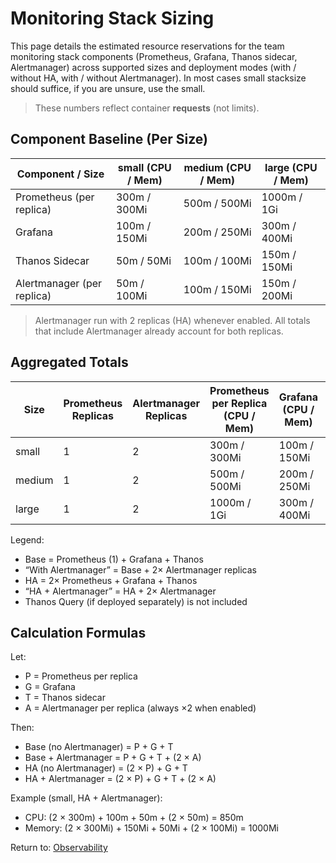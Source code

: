 # Monitoring Stack Sizing

This page details the estimated resource reservations for the team monitoring stack components (Prometheus, Grafana, Thanos sidecar, Alertmanager) across supported sizes and deployment modes (with / without HA, with / without Alertmanager). In most cases small stacksize should suffice, if you are unsure, use the small.

> These numbers reflect container **requests** (not limits).

## Component Baseline (Per Size)

| Component / Size | small (CPU / Mem) | medium (CPU / Mem) | large (CPU / Mem) |
|------------------|------------------|--------------------|-------------------|
| Prometheus (per replica) | 300m / 300Mi | 500m / 500Mi | 1000m / 1Gi |
| Grafana | 100m / 150Mi | 200m / 250Mi | 300m / 400Mi |
| Thanos Sidecar | 50m / 50Mi | 100m / 100Mi | 150m / 150Mi |
| Alertmanager (per replica) | 50m / 100Mi | 100m / 150Mi | 150m / 200Mi |

> Alertmanager run with 2 replicas (HA) whenever enabled. All totals that include Alertmanager already account for both replicas.

## Aggregated Totals

| Size  | Prometheus Replicas | Alertmanager Replicas | Prometheus per Replica (CPU / Mem) | Grafana (CPU / Mem) | Thanos Sidecar (CPU / Mem) | Alertmanager (2× CPU / Mem) | Total Base (No HA, No Alertmanager) | Total With Alertmanager (2×) | Total With HA (2× Prometheus) | Total With HA + Alertmanager (2×) |
|-------|---------------------|-----------------------|-------------------------------------|---------------------|----------------------------|-----------------------------|-------------------------------------|-------------------------------|----------------------------------|------------------------------------|
| small | 1 | 2 | 300m / 300Mi | 100m / 150Mi | 50m / 50Mi  | 100m / 200Mi  | 450m / 500Mi  | 550m / 700Mi  | 750m / 800Mi  | 850m / 1000Mi |
| medium| 1 | 2 | 500m / 500Mi | 200m / 250Mi | 100m / 100Mi| 200m / 300Mi | 800m / 850Mi  | 1000m / 1.15Gi | 1.3 / 1.35Gi  | 1.5 / 1.65Gi  |
| large | 1 | 2 | 1000m / 1Gi  | 300m / 400Mi | 150m / 150Mi| 300m / 400Mi | 1.45 / 1.53Gi | 1.75 / 1.92Gi | 2.45 / 2.53Gi | 2.75 / 2.92Gi |

Legend:
- Base = Prometheus (1) + Grafana + Thanos
- “With Alertmanager” = Base + 2× Alertmanager replicas
- HA = 2× Prometheus + Grafana + Thanos
- “HA + Alertmanager” = HA + 2× Alertmanager
- Thanos Query (if deployed separately) is not included

## Calculation Formulas

Let:

- P = Prometheus per replica
- G = Grafana
- T = Thanos sidecar
- A = Alertmanager per replica (always ×2 when enabled)

Then:

- Base (no Alertmanager) = P + G + T
- Base + Alertmanager = P + G + T + (2 × A)
- HA (no Alertmanager) = (2 × P) + G + T
- HA + Alertmanager = (2 × P) + G + T + (2 × A)

Example (small, HA + Alertmanager):

- CPU: (2 × 300m) + 100m + 50m + (2 × 50m) = 850m
- Memory: (2 × 300Mi) + 150Mi + 50Mi + (2 × 100Mi) = 1000Mi


Return to: [Observability](./observability.md)
